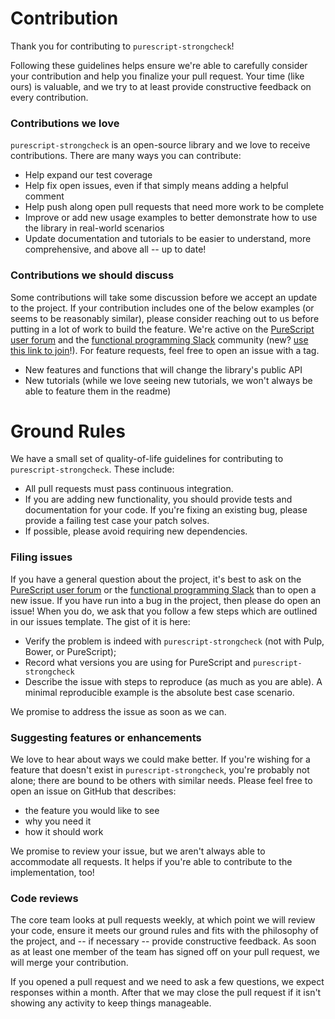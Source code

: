 # Contribution

Thank you for contributing to `purescript-strongcheck`!

Following these guidelines helps ensure we're able to carefully consider your contribution and help you finalize your pull request. Your time (like ours) is valuable, and we try to at least provide constructive feedback on every contribution.

### Contributions we love
`purescript-strongcheck` is an open-source library and we love to receive contributions. There are many ways you can contribute:

* Help expand our test coverage
* Help fix open issues, even if that simply means adding a helpful comment
* Help push along open pull requests that need more work to be complete
* Improve or add new usage examples to better demonstrate how to use the library in real-world scenarios
* Update documentation and tutorials to be easier to understand, more comprehensive, and above all -- up to date!

### Contributions we should discuss
Some contributions will take some discussion before we accept an update to the project. If your contribution includes one of the below examples (or seems to be reasonably similar), please consider reaching out to us before putting in a lot of work to build the feature. We're active on the [PureScript user forum](https://purescript-users.ml) and the [functional programming Slack](https://functionalprogramming.slack.com/) community (new? [use this link to join](https://fpchat-invite.herokuapp.com/)!). For feature requests, feel free to open an issue with a tag.

* New features and functions that will change the library's public API
* New tutorials (while we love seeing new tutorials, we won't always be able to feature them in the readme)

# Ground Rules

We have a small set of quality-of-life guidelines for contributing to `purescript-strongcheck`. These include:

* All pull requests must pass continuous integration.
* If you are adding new functionality, you should provide tests and documentation for your code. If you're fixing an existing bug, please provide a failing test case your patch solves.
* If possible, please avoid requiring new dependencies.

### Filing issues
If you have a general question about the project, it's best to ask on the [PureScript user forum](https://purescript-users.ml) or the [functional programming Slack](https://functionalprogramming.slack.com/) than to open a new issue. If you have run into a bug in the project, then please do open an issue! When you do, we ask that you follow a few steps which are outlined in our issues template. The gist of it is here:

* Verify the problem is indeed with `purescript-strongcheck` (not with Pulp, Bower, or PureScript);
* Record what versions you are using for PureScript and `purescript-strongcheck`
* Describe the issue with steps to reproduce (as much as you are able). A minimal reproducible example is the absolute best case scenario.

We promise to address the issue as soon as we can.

### Suggesting features or enhancements
We love to hear about ways we could make  better. If you're wishing for a feature that doesn't exist in `purescript-strongcheck`, you're probably not alone; there are bound to be others with similar needs. Please feel free to open an issue on GitHub that describes:

* the feature you would like to see
* why you need it
* how it should work

We promise to review your issue, but we aren't always able to accommodate all requests. It helps if you're able to contribute to the implementation, too!

### Code reviews
The core team looks at pull requests weekly, at which point we will review your code, ensure it meets our ground rules and fits with the philosophy of the project, and -- if necessary -- provide constructive feedback. As soon as at least one member of the team has signed off on your pull request, we will merge your contribution.

If you opened a pull request and we need to ask a few questions, we expect responses within a month. After that we may close the pull request if it isn't showing any activity to keep things manageable.

